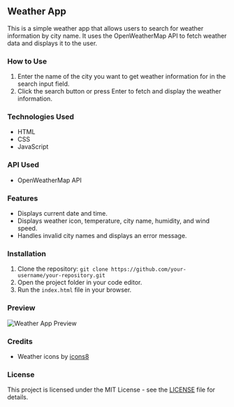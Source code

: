 ## Weather App

This is a simple weather app that allows users to search for weather information by city name. It uses the OpenWeatherMap API to fetch weather data and displays it to the user.

### How to Use

1. Enter the name of the city you want to get weather information for in the search input field.
2. Click the search button or press Enter to fetch and display the weather information.

### Technologies Used

- HTML
- CSS
- JavaScript

### API Used

- OpenWeatherMap API

### Features

- Displays current date and time.
- Displays weather icon, temperature, city name, humidity, and wind speed.
- Handles invalid city names and displays an error message.

### Installation

1. Clone the repository: `git clone https://github.com/your-username/your-repository.git`
2. Open the project folder in your code editor.
3. Run the `index.html` file in your browser.

### Preview

![Weather App Preview](/path/to/preview-image.png)

### Credits

- Weather icons by [icons8](https://icons8.com/)

### License

This project is licensed under the MIT License - see the [LICENSE](LICENSE) file for details.

